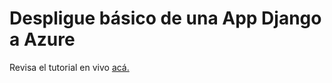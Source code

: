 # Despligue básico de una App Django a Azure

Revisa el tutorial en vivo [acá.](http://twitch.verduzco.me)
